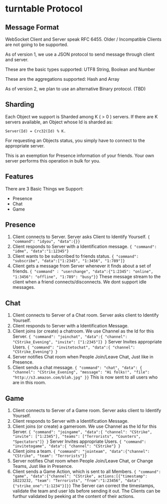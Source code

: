 turntable Protocol
==================

Message Format
--------------

WebSocket Client and Server speak RFC 6455. Older / Incompatible Clients are not going
to be supported.

As of version 1, we use a JSON protocol to send message through client and server.

These are the basic types supported:
	UTF8 String, Boolean and Number

These are the aggregations supported:
	Hash and Array

As of version 2, we plan to use an alternative Binary protocol. (TBD)

Sharding
--------

Each Object we support is Sharded among K ( > 0 ) servers. If there are K servers available, an Object whose Id is sharded as:

`
Server(Id) = Crc32(Id) % K.
`

For requesting an Objects status, you simply have to connect to the appropriate server. 

This is an exemption for Presence information of your friends. Your own server performs this operation in bulk for you.

Features
--------

There are 3 Basic Things we Support:

- Presence
- Chat
- Game

Presence
--------

1. Client connects to Server. Server asks Client to Identify Yourself.
`
{ "command": "idyou", "data":{}}
`
2. Client responds to Server with a Identification message.
`
{ "command": "idme", "data":"1:12345"}
`
3. Client wants to be subscribed to friends status.
`
{ "command": "subscribe", "data":["1:2345", "1:3456", "1:789"]}
`
4. Client gets a message from Server whenever it finds about a set of friends.
`
{ "command" : "userchange", "data":{"1:2345": "online", "1:3456": "offline", "1:789": "busy"}}
`
These message stream to the client when a friend connects/disconnects. We dont
support idle messages.

Chat
----

1. Client connects to Server of a Chat room. Server asks client to Identify Yourself.
2. Client responds to Server with a Identification Message.
3. Client joins (or create) a chatroom. We use Channel as the Id for this Server.
`
{ "command": "joinchat", "data":{ "channel": "CStrike_Evening", "invite": ["1:2345"]} }
`
Server Invites appropriate Users.
`
{ "command": "invitetochat", "data":{ "channel": "CStrike_Evening"} } 
`
4. Server notifies Chat room when People Join/Leave Chat, Just like in Presence.
5. Client sends a chat message.
`
{ "command": "chat", "data": { "channel": "CStrike_Evening", "message": "Hi folks!", "file": "http://s3.amazon.com/blah.jpg" }}
`
This is now sent to all users who are in this room.

Game
----

1. Client connects to Server of a Game room. Server asks client to Identify Yourself.
2. Client responds to Server with a Identification Message.
3. Client joins (or create) a gameroom. We use Channel as the Id for this Server.
`
{ "command": "joingame", "data":{ "channel": "CStrike", "invite": ["1:2345"], "teams": ["Terrorists", "Counters", "Spectators"]} }
`
Server Invites appropriate Users.
`
{ "command": "invitetogame", "data":{ "channel": "CStrike"} } 
`
4. Client joins a team. 
`
{ "command": "jointeam", "data":{"channel": "CStrike", "team": "Terrorists"}}
`
5. Server notifies Chat room when People Join/Leave Chat, or Change Teams, Just like in Presence.
6. Client sends a Game Action, which is sent to all Members.
`
{ "command": "game", "data":{"channel": "CStrike", actions:[{"timestamp": 10223232, "team": "Terrorists", "from":"1:23456", "data": {"strike_one":"1:1234"}]}}
`
The Server can correct the timestamps, validate the team and user Ids before sending it out. The Clients can be furthur
validated by peeking at the content of their actions.
